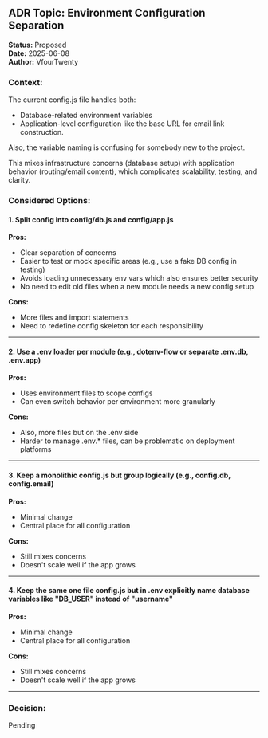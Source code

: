 ## ADR Topic: Environment Configuration Separation ##

**Status:** Proposed  
**Date:** 2025-06-08  
**Author:** VfourTwenty

### Context:

The current config.js file handles both:
- Database-related environment variables
- Application-level configuration like the base URL for email link construction.

Also, the variable naming is confusing for somebody new to the project.

This mixes infrastructure concerns (database setup) with application behavior (routing/email content), which complicates scalability, testing, and clarity.

### Considered Options: ###

#### 1. Split config into config/db.js and config/app.js

**Pros:**

- Clear separation of concerns
- Easier to test or mock specific areas (e.g., use a fake DB config in testing)
- Avoids loading unnecessary env vars which also ensures better security
- No need to edit old files when a new module needs a new config setup

**Cons:**

- More files and import statements
- Need to redefine config skeleton for each responsibility

---

#### 2. Use a .env loader per module (e.g., dotenv-flow or separate .env.db, .env.app)

**Pros:**

- Uses environment files to scope configs
- Can even switch behavior per environment more granularly

**Cons:**

- Also, more files but on the .env side
- Harder to manage .env.* files, can be problematic on deployment platforms

---

#### 3. Keep a monolithic config.js but group logically (e.g., config.db, config.email)

**Pros:**

- Minimal change
- Central place for all configuration

**Cons:**

- Still mixes concerns
- Doesn't scale well if the app grows

---

#### 4. Keep the same one file config.js but in .env explicitly name database variables like "DB_USER" instead of "username"

**Pros:**

- Minimal change
- Central place for all configuration

**Cons:**

- Still mixes concerns
- Doesn't scale well if the app grows

---

### Decision: ###
Pending
